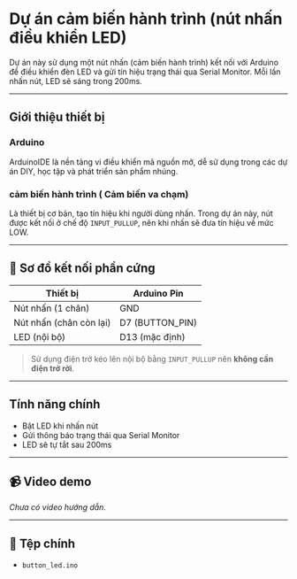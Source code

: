 # Dự án cảm biến hành trình (nút nhấn điều khiển LED)

Dự án này sử dụng một nút nhấn (cảm biến hành trình) kết nối với Arduino để điều khiển đèn LED và gửi tín hiệu trạng thái qua Serial Monitor. Mỗi lần nhấn nút, LED sẽ sáng trong 200ms.

---

##  Giới thiệu thiết bị

### Arduino
ArduinoIDE là nền tảng vi điều khiển mã nguồn mở, dễ sử dụng trong các dự án DIY, học tập và phát triển sản phẩm nhúng.

### cảm biến hành trình ( Cảm biến va chạm)
Là thiết bị cơ bản, tạo tín hiệu khi người dùng nhấn. Trong dự án này, nút được kết nối ở chế độ `INPUT_PULLUP`, nên khi nhấn sẽ đưa tín hiệu về mức LOW.

---

## 🔌 Sơ đồ kết nối phần cứng

| Thiết bị     | Arduino Pin |
|--------------|-------------|
| Nút nhấn (1 chân) | GND         |
| Nút nhấn (chân còn lại) | D7 (BUTTON_PIN) |
| LED (nội bộ)   | D13 (mặc định) |

> Sử dụng điện trở kéo lên nội bộ bằng `INPUT_PULLUP` nên **không cần điện trở rời**.

---

## Tính năng chính

- Bật LED khi nhấn nút
- Gửi thông báo trạng thái qua Serial Monitor
- LED sẽ tự tắt sau 200ms

---

## 📹 Video demo

*Chưa có video hướng dẫn.*

---



## 📂 Tệp chính

- `button_led.ino`
